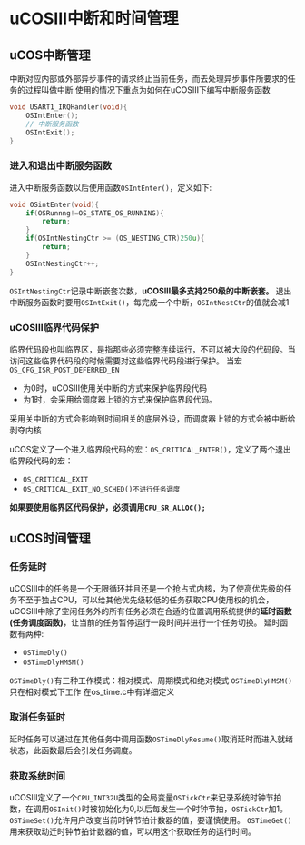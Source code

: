 # uCOSIII中断和时间管理
## uCOS中断管理
中断对应内部或外部异步事件的请求终止当前任务，而去处理异步事件所要求的任务的过程叫做中断
使用的情况下重点为如何在uCOSIII下编写中断服务函数
```c
void USART1_IRQHandler(void){
	OSIntEnter();
	// 中断服务函数
	OSIntExit();
}
```
### 进入和退出中断服务函数
进入中断服务函数以后使用函数`OSIntEnter()`，定义如下:
```c
void OSintEnter(void){
	if(OSRunnng!=OS_STATE_OS_RUNNING){
		return;
	}
	if(OSIntNestingCtr >= (OS_NESTING_CTR)250u){
		return;
	}
	OSIntNestingCtr++;
}
```
`OSIntNestingCtr`记录中断嵌套次数，**uCOSIII最多支持250级的中断嵌套。**
退出中断服务函数时要用`OSIntExit()`，每完成一个中断，`OSIntNestCtr`的值就会减1



### uCOSIII临界代码保护
临界代码段也叫临界区，是指那些必须完整连续运行，不可以被大段的代码段。当访问这些临界代码段的时候需要对这些临界代码段进行保护。
当宏`OS_CFG_ISR_POST_DEFERRED_EN`
+ 为0时，uCOSIII使用关中断的方式来保护临界段代码
+ 为1时，会采用给调度器上锁的方式来保护临界段代码。

采用关中断的方式会影响到时间相关的底层外设，而调度器上锁的方式会被中断给剥夺内核

uCOS定义了一个进入临界段代码的宏：`OS_CRITICAL_ENTER()`，定义了两个退出临界段代码的宏：
+ `OS_CRITICAL_EXIT`
+ `OS_CRITICAL_EXIT_NO_SCHED()不进行任务调度`

**如果要使用临界区代码保护，必须调用`CPU_SR_ALLOC();`**

## uCOS时间管理
### 任务延时
uCOSIII中的任务是一个无限循环并且还是一个抢占式内核，为了使高优先级的任务不至于独占CPU，可以给其他优先级较低的任务获取CPU使用权的机会，uCOSIII中除了空闲任务外的所有任务必须在合适的位置调用系统提供的**延时函数(任务调度函数)**，让当前的任务暂停运行一段时间并进行一个任务切换。
延时函数有两种:
+ `OSTimeDly()`
+ `OSTimeDlyHMSM()`

`OSTimeDly()`有三种工作模式：相对模式、周期模式和绝对模式
`OSTimeDlyHMSM()`只在相对模式下工作
在os_time.c中有详细定义

### 取消任务延时
延时任务可以通过在其他任务中调用函数`OSTimeDlyResume()`取消延时而进入就绪状态，此函数最后会引发任务调度。

### 获取系统时间
uCOSIII定义了一个`CPU_INT32U`类型的全局变量`OSTickCtr`来记录系统时钟节拍数，在调用`OSInit()`时被初始化为0,以后每发生一个时钟节拍，`OSTickCtr`加1。
`OSTimeSet()`允许用户改变当前时钟节拍计数器的值，要谨慎使用。
`OSTimeGet()`用来获取动迁时钟节拍计数器的值，可以用这个获取任务的运行时间。









